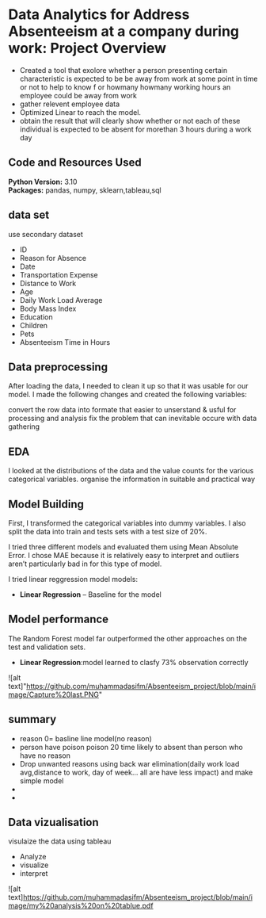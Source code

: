 # Data Analytics for  Address Absenteeism at a company during work: Project Overview 
* Created a tool that exolore whether a person  presenting certain characteristic is expected to be be away from work at some point in time or not to help to know f or howmany howmany working hours an employee could be away from work
* gather relevent employee data 
* Optimized Linear to reach the  model. 
* obtain the result that will clearly show whether or not each of these individual is expected to be absent for morethan 3 hours during a work day 

## Code and Resources Used 
**Python Version:** 3.10  
**Packages:** pandas, numpy, sklearn,tableau,sql  

## data set
use secondary dataset
*	ID
*	Reason for Absence
*	Date
*	Transportation Expense
*	Distance to Work
*	Age
*	Daily Work Load Average
*	Body Mass Index
*	Education
*	Children
*	Pets
*	Absenteeism Time in Hours

## Data preprocessing
After loading  the data, I needed to clean it up so that it was usable for our model. I made the following changes and created the following variables:

convert the row data into formate that easier to unserstand & usful for processing and analysis
fix the problem that can inevitable occure with data gathering




## EDA
I looked at the distributions of the data and the value counts for the various categorical variables.
organise the information in suitable and practical way


## Model Building 

First, I transformed the categorical variables into dummy variables. I also split the data into train and tests sets with a test size of 20%.   

I tried three different models and evaluated them using Mean Absolute Error. I chose MAE because it is relatively easy to interpret and outliers aren’t particularly bad in for this type of model.   

I tried linear reggression model models:
*	**Linear Regression** – Baseline for the model

## Model performance
The Random Forest model far outperformed the other approaches on the test and validation sets. 
*	**Linear Regression**:model learned to clasfy 73% observation correctly 

![alt text]"https://github.com/muhammadasifm/Absenteeism_project/blob/main/image/Capture%20last.PNG"

## summary
* reason 0= basline line model(no reason)
* person have poison poison 20 time likely to absent than person who have no reason
* Drop unwanted reasons using back war elimination(daily work load avg,distance to work, day of week... all are have less impact) and make simple model
* 
* 
## Data vizualisation
visulaize the data using tableau
* Analyze
* visualize
* interpret
 
![alt text]https://github.com/muhammadasifm/Absenteeism_project/blob/main/image/my%20analysis%20on%20tablue.pdf

